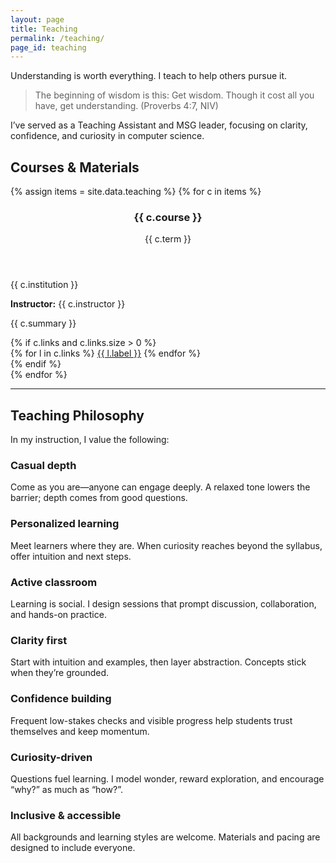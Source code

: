 ```yaml
---
layout: page
title: Teaching
permalink: /teaching/
page_id: teaching
---
```


<div class="teaching-intro">
  <p class="lede">Understanding is worth everything. I teach to help others pursue it.</p>
  <blockquote class="verse">
    The beginning of wisdom is this: Get wisdom. Though it cost all you have, get understanding.
    <span class="cite">(Proverbs 4:7, NIV)</span>
  </blockquote>
  <p class="blurb">
    I’ve served as a Teaching Assistant and MSG leader, focusing on clarity, confidence, and curiosity in computer science.
  </p>
</div>

## Courses & Materials

<div class="course-grid">
{% assign items = site.data.teaching %}
{% for c in items %}
  <article class="course-card">
    <header class="course-head">
      <h3 class="course-title">{{ c.course }}</h3>
      <span class="badge{% if c.status == 'active' %} status-active{% endif %}">{{ c.term }}</span>
    </header>
    <p class="course-meta">{{ c.institution }}</p>
    <p class="course-meta"><strong>Instructor:</strong> {{ c.instructor }}</p>
    <p class="course-summary">{{ c.summary }}</p>
    {% if c.links and c.links.size > 0 %}
      <div class="course-links">
        {% for l in c.links %}
          <a class="btn btn-outline" href="{{ l.url }}">{{ l.label }}</a>
        {% endfor %}
      </div>
    {% endif %}
  </article>
{% endfor %}
</div>

---

## Teaching Philosophy

In my instruction, I value the following:

<div class="philosophy-grid">

  <article class="philosophy-card">
    <h3>Casual depth</h3>
    <p>Come as you are—anyone can engage deeply. A relaxed tone lowers the barrier; depth comes from good questions.</p>
  </article>

  <article class="philosophy-card">
    <h3>Personalized learning</h3>
    <p>Meet learners where they are. When curiosity reaches beyond the syllabus, offer intuition and next steps.</p>
  </article>

  <article class="philosophy-card">
    <h3>Active classroom</h3>
    <p>Learning is social. I design sessions that prompt discussion, collaboration, and hands-on practice.</p>
  </article>

  <article class="philosophy-card">
    <h3>Clarity first</h3>
    <p>Start with intuition and examples, then layer abstraction. Concepts stick when they’re grounded.</p>
  </article>

  <article class="philosophy-card">
    <h3>Confidence building</h3>
    <p>Frequent low-stakes checks and visible progress help students trust themselves and keep momentum.</p>
  </article>

  <article class="philosophy-card">
    <h3>Curiosity-driven</h3>
    <p>Questions fuel learning. I model wonder, reward exploration, and encourage “why?” as much as “how?”.</p>
  </article>

  <article class="philosophy-card">
    <h3>Inclusive & accessible</h3>
    <p>All backgrounds and learning styles are welcome. Materials and pacing are designed to include everyone.</p>
  </article>

</div>